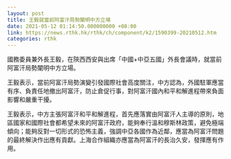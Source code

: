 ```yaml
---
layout: post
title: 王毅就當前阿富汗局勢闡明中方立場
date: 2021-05-12 01:14:50.000000000 +08:00
link: https://news.rthk.hk/rthk/ch/component/k2/1590399-20210512.htm
categories: rthk
---
```


國務委員兼外長王毅，在陝西西安與出席「中國+中亞五國」外長會議時，就當前阿富汗局勢闡明中方立場。

王毅表示，當前阿富汗局勢演變引發國際社會高度關注，中方認為，外國駐軍應當有序、負責任地撤出阿富汗，防止倉促行事，對阿富汗國內和平和解進程帶來負面影響和嚴重干擾。

王毅表示，中方主張阿富汗和平和解進程，首先應落實由阿富汗人主導的原則，地區國家和國際社會都希望未來的阿富汗政府，能夠奉行溫和穆斯林政策，避免極端傾向；能夠反對一切形式的恐怖主義，強調中亞各國作為近鄰，應當為阿富汗問題的最終解決作出應有貢獻。上海合作組織亦應當為阿富汗的長治久安，發揮應有作用。
